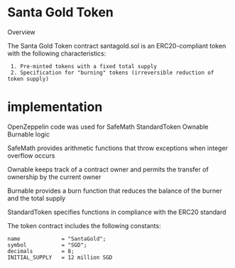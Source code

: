 # Santa Gold Token #

   Overview
   
   The Santa Gold Token contract santagold.sol is an ERC20-compliant token with the following characteristics:
   
     1. Pre-minted tokens with a fixed total supply
     2. Specification for "burning" tokens (irreversible reduction of token supply)
     
   # implementation #
   OpenZeppelin code was used for SafeMath StandardToken Ownable Burnable logic
   
  SafeMath provides arithmetic functions that throw exceptions when integer overflow occurs
   
   Ownable keeps track of a contract owner and permits the transfer of ownership by the current owner
   
   Burnable provides a burn function that reduces the balance of the burner and the total supply
   
   StandardToken specifies functions in compliance with the ERC20 standard
   
  The token contract includes the following constants:

    name             = "SantaGold";
    symbol           = "SGD";
    decimals         = 8;
    INITIAL_SUPPLY   = 12 million SGD
    

    

